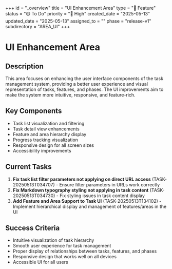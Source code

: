 +++
id = "_overview"
title = "UI Enhancement Area"
type = "🌟 Feature"
status = "🟡 To Do"
priority = "🔼 High"
created_date = "2025-05-13"
updated_date = "2025-05-13"
assigned_to = ""
phase = "release-v1"
subdirectory = "AREA_UI"
+++

# UI Enhancement Area

## Description

This area focuses on enhancing the user interface components of the task management system, providing a better user experience and visual representation of tasks, features, and phases. The UI improvements aim to make the system more intuitive, responsive, and feature-rich.

## Key Components

- Task list visualization and filtering
- Task detail view enhancements
- Feature and area hierarchy display
- Progress tracking visualization
- Responsive design for all screen sizes
- Accessibility improvements

## Current Tasks

1. **Fix task list filter parameters not applying on direct URL access** (TASK-20250513T034707) - Ensure filter parameters in URLs work correctly
2. **Fix Markdown typography styling not applying in task content** (TASK-20250513T034730) - Fix styling issues in task content display
3. **Add Feature and Area Support to Task UI** (TASK-20250513T134102) - Implement hierarchical display and management of features/areas in the UI

## Success Criteria

- Intuitive visualization of task hierarchy
- Smooth user experience for task management
- Proper display of relationships between tasks, features, and phases
- Responsive design that works well on all devices
- Accessible UI for all users
